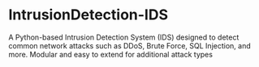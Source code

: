 # IntrusionDetection-IDS
A Python-based Intrusion Detection System (IDS) designed to detect common network attacks such as DDoS, Brute Force, SQL Injection, and more. Modular and easy to extend for additional attack types
